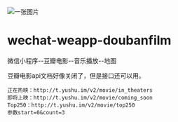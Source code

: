 ![一张图片](https://github.com/fengtuoyang/wechat-weapp-douban-film/blob/master/images/vr.png?raw=true)

# wechat-weapp-doubanfilm
微信小程序--豆瓣电影--音乐播放--地图

豆瓣电影api文档好像关闭了，但是接口还可以用。

    正在热映：http://t.yushu.im/v2/movie/in_theaters
    即将上映：http://t.yushu.im/v2/movie/coming_soon
    Top250：http://t.yushu.im/v2/movie/top250
    参数start=0&count=3
